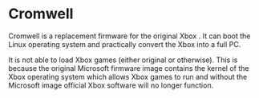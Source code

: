 # Cromwell
Cromwell is a replacement firmware for the original Xbox . It can boot the Linux operating system and practically convert the Xbox into a full PC.

It is not able to load Xbox games (either original or otherwise). This is because the original Microsoft firmware image contains the kernel of the Xbox operating system which allows Xbox games to run and without the Microsoft image official Xbox software will no longer function.
